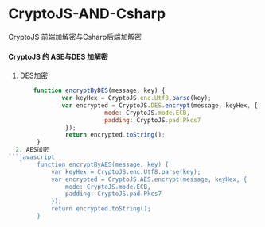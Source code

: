 # CryptoJS-AND-Csharp
CryptoJS 前端加解密与Csharp后端加解密

#### CryptoJS 的 ASE与DES 加解密
1. DES加密
```javascript
       function encryptByDES(message, key) {
               var keyHex = CryptoJS.enc.Utf8.parse(key);
               var encrypted = CryptoJS.DES.encrypt(message, keyHex, {
                           mode: CryptoJS.mode.ECB,
                           padding: CryptoJS.pad.Pkcs7
                });
                return encrypted.toString();
        }
  2. AES加密     
```javascript
        function encryptByAES(message, key) {
            var keyHex = CryptoJS.enc.Utf8.parse(key);
            var encrypted = CryptoJS.AES.encrypt(message, keyHex, {
                mode: CryptoJS.mode.ECB,
                padding: CryptoJS.pad.Pkcs7
            });
            return encrypted.toString();
        }
